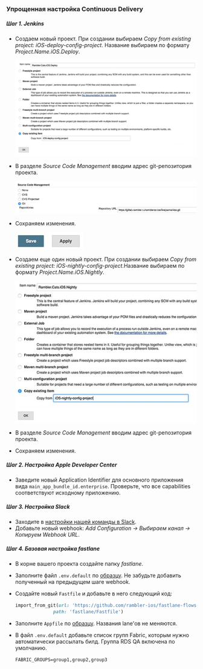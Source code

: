 ### Упрощенная настройка Continuous Delivery

##### Шаг 1. Jenkins

- Создаем новый проект. При создании выбираем *Copy from existing project: iOS-deploy-config-project*. Название выбираем по формату *Project.Name.iOS.Deploy*.

  ![Screenshot](/resources/complex-deploy-1.jpg)

- В разделе *Source Code Management* вводим адрес git-репозитория проекта.

  ![Screenshot](/resources/complex-deploy-2.jpg)

- Сохраняем изменения.

  ![Screenshot](/resources/complex-deploy-3.jpg)

- Создаем еще один новый проект. При создании выбираем *Copy from existing project: iOS-nightly-config-project*.Название выбираем по формату *Project.Name.iOS.Nightly*.

  ![Screenshot](/resources/complex-deploy-4.jpg)

- В разделе *Source Code Management* вводим адрес git-репозитория проекта.
- Сохраняем изменения.

##### Шаг 2. Настройка Apple Developer Center

- Заведите новый Application Identifier для основного приложения вида `main_app_bundle_id.enterprise`. Проверьте, что все capabilities соответствуют исходному приложению.

##### Шаг 3. Настройка Slack

- Заходите в [настройки нашей команды в Slack](https://***REMOVED***).
- Добавьте новый webhook: *Add Configuration -> Выбираем канал -> Копируем Webhook URL*.

##### Шаг 4. Базовая настройка fastlane

- В корне вашего проекта создайте папку *fastlane*.
- Заполните файл `.env.default` по [образцу](/processes/continuous-delivery/env-default-example.md). Не забудьте добавить полученный на предыдущем шаге webhook.
- Создайте новый `Fastfile` и добавьте в него следующий код:

  ```ruby
  import_from_git(url: 'https://github.com/rambler-ios/fastlane-flows',
                path: 'fastlane/Fastfile')
  ```
- Заполните `Appfile` по [образцу](/processes/continuous-delivery/appfile-example.md). Названия lane'ов не меняются.
- В файл `.env.default` добавьте список групп Fabric, которым нужно автоматически рассылать билд. Группа RDS QA включена по умолчанию.

  ```
  FABRIC_GROUPS=group1,group2,group3
  ```

